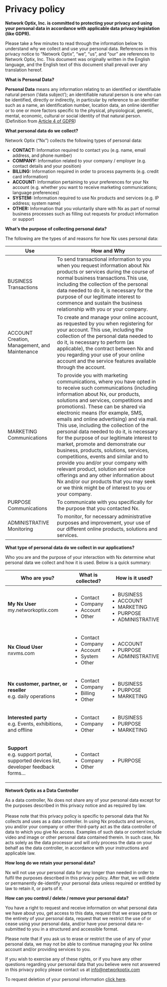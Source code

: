 # Privacy policy

**Network Optix, Inc. is committed to protecting your privacy and using your personal data in accordance with applicable data privacy legislation (like GDPR).**

Please take a few minutes to read through the information below to understand why we collect and use your personal data. References in this privacy notice to “Network Optix”, “we”, “us”, and “our” are references to Network Optix, Inc. This document was originally written in the English language, and the English text of this document shall prevail over any translation hereof.

&#x20;

&#x20;

**What is Personal Data?**

**Personal Data** means any information relating to an identified or identifiable natural person (‘data subject’); an identifiable natural person is one who can be identified, directly or indirectly, in particular by reference to an identifier such as a name, an identification number, location data, an online identifier or to one or more factors specific to the physical, physiological, genetic, mental, economic, cultural or social identity of that natural person. (Definition from [Article 4 of GDPR](https://gdpr-info.eu/art-4-gdpr/))

&#x20;

**What personal data do we collect?**

Network Optix (“Nx”) collects the following types of personal data:

* **CONTACT:** Information required to contact you (e.g. name, email address, and phone number)
* **COMPANY:** Information related to your company / employer (e.g. contact details and your position)
* **BILLING:** Information required in order to process payments (e.g. credit card information)
* **ACCOUNT:** Information pertaining to your preferences for your Nx account (e.g. whether you want to receive marketing communications; language preferences)
* **SYSTEM:** Information required to use Nx products and services (e.g. IP address; system name)
* **OTHER:** Information that you voluntarily share with Nx as part of normal business processes such as filling out requests for product information or support

**What’s the purpose of collecting personal data?**

The following are the types of and reasons for how Nx uses personal data:

&#x20;

| **Use**                                       | **How and Why**                                                                                                                                                                                                                                                                                                                                                                                                                                                                                                                                                                                                                                                                                                                                                                                     |
| --------------------------------------------- | --------------------------------------------------------------------------------------------------------------------------------------------------------------------------------------------------------------------------------------------------------------------------------------------------------------------------------------------------------------------------------------------------------------------------------------------------------------------------------------------------------------------------------------------------------------------------------------------------------------------------------------------------------------------------------------------------------------------------------------------------------------------------------------------------- |
| BUSINESS Transactions                         | To send transactional information to you when you request information about Nx products or services during the course of normal business transactions.This use, including the collection of the personal data needed to do it, is necessary for the purpose of our legitimate interest to commence and sustain the business relationship with you or your company.                                                                                                                                                                                                                                                                                                                                                                                                                                  |
| ACCOUNT Creation, Management, and Maintenance | To create and manage your online account, as requested by you when registering for your account. This use, including the collection of the personal data needed to do it, is necessary to perform (as applicable), the contract between Nx and you regarding your use of your online account and the service features available through the account.                                                                                                                                                                                                                                                                                                                                                                                                                                                |
| MARKETING Communications                      | To provide you with marketing communications, where you have opted in to receive such communications (including information about Nx, our products, solutions and services, competitions and promotions). These can be shared via electronic means (for example, SMS, emails and online advertising) and via mail. This use, including the collection of the personal data needed to do it, is necessary for the purpose of our legitimate interest to market, promote and demonstrate our business, products, solutions, services, competitions, events and similar and to provide you and/or your company with relevant product, solution and service offerings and any other information about Nx and/or our products that you may seek or we think might be of interest to you or your company. |
| PURPOSE Communications                        | To communicate with you specifically for the purpose that you contacted Nx.                                                                                                                                                                                                                                                                                                                                                                                                                                                                                                                                                                                                                                                                                                                         |
| ADMINISTRATIVE Monitoring                     | To monitor, for necessary administrative purposes and improvement, your use of our different online products, solutions and services.                                                                                                                                                                                                                                                                                                                                                                                                                                                                                                                                                                                                                                                               |

&#x20;

**What type of personal data do we collect in our applications?**

Who you are and the purpose of your interaction with Nx determine what personal data we collect and how it is used. Below is a quick summary:

&#x20;

| **Who are you?**                                                                                           | **What is collected?**                                                                 | **How is it used?**                                                                                 |
| ---------------------------------------------------------------------------------------------------------- | -------------------------------------------------------------------------------------- | --------------------------------------------------------------------------------------------------- |
| <p><strong>My Nx User</strong><br>my.networkoptix.com</p>                                                  | <ul><li>Contact</li><li>Company</li><li>Account</li><li>Other</li></ul>                | <ul><li>BUSINESS</li><li>ACCOUNT</li><li>MARKETING</li><li>PURPOSE</li><li>ADMINISTRATIVE</li></ul> |
| <p><strong>Nx Cloud User</strong><br>nxvms.com</p>                                                         | <ul><li>Contact</li><li>Company</li><li>Account</li><li>System</li><li>Other</li></ul> | <ul><li>ACCOUNT</li><li>PURPOSE</li><li>ADMINISTRATIVE</li></ul>                                    |
| <p><strong>Nx customer, partner, or reseller</strong><br>e.g. daily operations</p>                         | <ul><li>Contact</li><li>Company</li><li>Billing</li><li>Other</li></ul>                | <ul><li>BUSINESS</li><li>PURPOSE</li><li>MARKETING</li></ul>                                        |
| <p><strong>Interested party</strong><br>e.g. Events, exhibitions, and offline</p>                          | <ul><li>Contact</li><li>Company</li><li>Other</li></ul>                                | <ul><li>BUSINESS</li><li>PURPOSE</li><li>MARKETING</li></ul>                                        |
| <p><strong>Support</strong> <br>e.g. support portal, supported devices list, developer feedback forms…</p> | <ul><li>Contact</li><li>Company</li><li>Other</li></ul>                                | <ul><li>PURPOSE</li></ul>                                                                           |

&#x20;

**Network Optix as a Data Controller**

As a data controller, Nx does not share any of your personal data except for the purposes described in this privacy notice and as required by law.\
\
Please note that this privacy policy is specific to personal data that Nx collects and uses as a data controller. In using Nx products and services, you and/or your company or other third-party act as the data controller of data to which you give Nx access. Examples of such data or content include video and image or other personal data contained therein. In such case, Nx acts solely as the data processor and will only process the data on your behalf as the data controller, in accordance with your instructions and applicable law.

&#x20;

**How long do we retain your personal data?**

Nx will not use your personal data for any longer than needed in order to fulfil the purposes described in this privacy policy. After that, we will delete or permanently de-identify your personal data unless required or entitled by law to retain it, or parts of it.

&#x20;

**How can you control / delete / remove your personal data?**

You have a right to request and receive information on what personal data we have about you, get access to this data, request that we erase parts or the entirety of your personal data, request that we restrict the use of or cease using your personal data, and/or have your personal data re-submitted to you in a structured and accessible format.

Please note that if you ask us to erase or restrict the use of any of your personal data, we may not be able to continue managing your Nx online account and/or providing services to you.

If you wish to exercise any of these rights, or if you have any other questions regarding your personal data that you believe were not answered in this privacy policy please contact us at [info@networkoptix.com](mailto:info@networkoptix.com)

To request deletion of your personal information [click here](https://airtable.com/shrbVvkkFoCEBPvpg).
